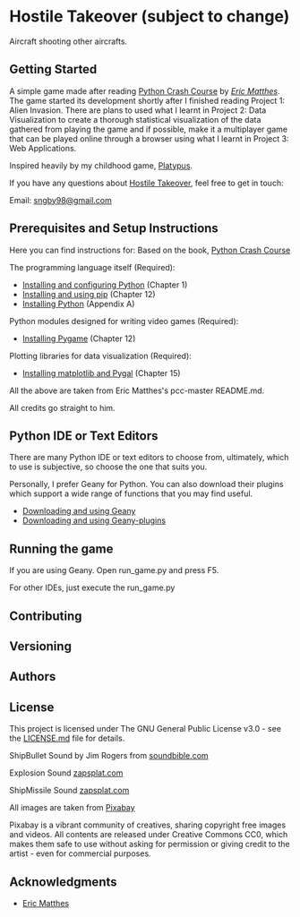 Hostile Takeover (subject to change)
===
Aircraft shooting other aircrafts.

<a href="getting_started"></a>Getting Started
---

A simple game made after reading [Python Crash Course](http://www.nostarch.com/pythoncrashcourse/) by [*Eric Matthes*](https://ehmatthes.github.io/). The game started its development shortly after I finished reading Project 1: Alien Invasion. There are plans to used what I learnt in Project 2: Data Visualization to create a thorough statistical visualization of the data gathered from playing the game and if possible, make it a multiplayer game that can be played online through a browser using what I learnt in Project 3: Web Applications.

Inspired heavily by my childhood game, [Platypus](http://store.steampowered.com/app/307340/Platypus/).

If you have any questions about [Hostile Takeover](https://github.com/letsdie10/hostile_takeover), feel free to get in touch:

Email: sngby98@gmail.com

<a href="prerequisites_setup_instructions"></a>Prerequisites and Setup Instructions
---
Here you can find instructions for:
Based on the book, [Python Crash Course](http://www.nostarch.com/pythoncrashcourse/)

The programming language itself (Required):
- [Installing and configuring Python](http://ehmatthes.github.io/pcc/chapter_01/README.html) (Chapter 1)
- [Installing and using pip](http://ehmatthes.github.io/pcc/chapter_12/installing_pip.html) (Chapter 12)
- [Installing Python](http://ehmatthes.github.io/pcc/appendix_a/README.html) (Appendix A)

Python modules designed for writing video games (Required):
- [Installing Pygame](http://ehmatthes.github.io/pcc/chapter_12/README.html) (Chapter 12)

Plotting libraries for data visualization (Required):
- [Installing matplotlib and Pygal](http://ehmatthes.github.io/pcc/chapter_15/README.html) (Chapter 15)

All the above are taken from Eric Matthes's pcc-master README.md.

All credits go straight to him.

<a href="choosing_a_text_editor"></a>Python IDE or Text Editors
---
There are many Python IDE or text editors to choose from, ultimately, which to use is subjective, so choose the one that suits you.

Personally, I prefer Geany for Python. You can also download their plugins which support a wide range of functions that you may find useful.

- [Downloading and using Geany](https://www.geany.org/Download/Releases)
- [Downloading and using Geany-plugins](https://plugins.geany.org/downloads.html)

<a href="running_the_game"></a>Running the game
---
If you are using Geany. Open run_game.py and press F5.

For other IDEs, just execute the run_game.py

<a href="contributing"></a>Contributing
---

<a href="versioning"></a>Versioning
---

<a href="authors"></a>Authors
---

<a href="license"></a>License
---
This project is licensed under The GNU General Public License v3.0 - see the [LICENSE.md](LICENSE.md) file for details.


ShipBullet Sound by Jim Rogers from [soundbible.com](http://soundbible.com/)

Explosion Sound [zapsplat.com](https://www.zapsplat.com/)

ShipMissile Sound [zapsplat.com](https://www.zapsplat.com/)

All images are taken from [Pixabay](https://pixabay.com/)

Pixabay is a vibrant community of creatives, sharing copyright free images and videos. All contents are released under Creative Commons CC0, which makes them safe to use without asking for permission or giving credit to the artist - even for commercial purposes.

<a href="acknowledgments"></a>Acknowledgments
---
- [Eric Matthes](https://ehmatthes.github.io/)


